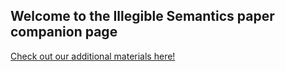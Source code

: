 ## Welcome to the Illegible Semantics paper companion page

[Check out our additional materials here!](http://wwww.illegiblesemantics.com)
